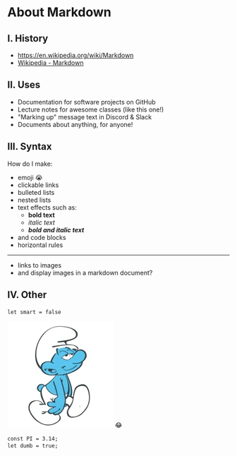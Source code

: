 # **About Markdown**

## I. History
- https://en.wikipedia.org/wiki/Markdown
- [Wikipedia - Markdown](https://en.wikipedia.org/wiki/Markdown)

## II. Uses
- Documentation for software projects on GitHub
- Lecture notes for awesome classes (like this one!)
- "Marking up" message text in Discord & Slack
- Documents about anything, for anyone!

## III. Syntax
How do I make:
- emoji :sob: 
- clickable links
- bulleted lists
- nested lists
- text effects such as:
	- **bold text**
	- *italic text*
	- ***bold and italic text***
- and code blocks
- horizontal rules
---
- links to images
- and display images in a markdown document?

## IV. Other
`let smart = false`

![Dopey Smurf](dopey.webp)
:joy:
```
const PI = 3.14;
let dumb = true;
```

